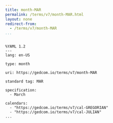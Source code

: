 ```yaml
---
title: month-MAR
permalink: /terms/v7/month-MAR.html
layout: none
redirect-from:
  - /terms/v7/month-MAR
...
```


```

%YAML 1.2
---
lang: en-US

type: month

uri: https://gedcom.io/terms/v7/month-MAR

standard tag: MAR

specification:
  - March

calendars:
  - "https://gedcom.io/terms/v7/cal-GREGORIAN"
  - "https://gedcom.io/terms/v7/cal-JULIAN"
...

```
